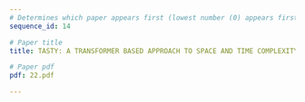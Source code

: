 ```yaml
---
# Determines which paper appears first (lowest number (0) appears first)
sequence_id: 14

# Paper title
title: TASTY: A TRANSFORMER BASED APPROACH TO SPACE AND TIME COMPLEXITY

# Paper pdf
pdf: 22.pdf

---
```

